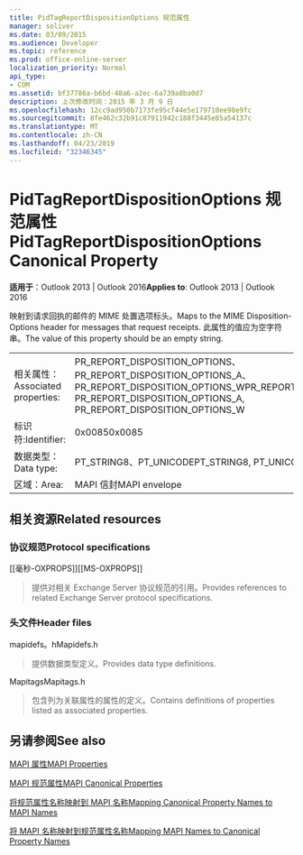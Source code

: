 ```yaml
---
title: PidTagReportDispositionOptions 规范属性
manager: soliver
ms.date: 03/09/2015
ms.audience: Developer
ms.topic: reference
ms.prod: office-online-server
localization_priority: Normal
api_type:
- COM
ms.assetid: bf37786a-b6bd-48a6-a2ec-6a739a8ba0d7
description: 上次修改时间：2015 年 3 月 9 日
ms.openlocfilehash: 12cc9ad950b7173fe95cf44e5e179710ee98e9fc
ms.sourcegitcommit: 8fe462c32b91c87911942c188f3445e85a54137c
ms.translationtype: MT
ms.contentlocale: zh-CN
ms.lasthandoff: 04/23/2019
ms.locfileid: "32346345"
---
```

# <a name="pidtagreportdispositionoptions-canonical-property"></a><span data-ttu-id="c0e4b-103">PidTagReportDispositionOptions 规范属性</span><span class="sxs-lookup"><span data-stu-id="c0e4b-103">PidTagReportDispositionOptions Canonical Property</span></span>

  
  
<span data-ttu-id="c0e4b-104">**适用于**：Outlook 2013 | Outlook 2016</span><span class="sxs-lookup"><span data-stu-id="c0e4b-104">**Applies to**: Outlook 2013 | Outlook 2016</span></span> 
  
<span data-ttu-id="c0e4b-105">映射到请求回执的邮件的 MIME 处置选项标头。</span><span class="sxs-lookup"><span data-stu-id="c0e4b-105">Maps to the MIME Disposition-Options header for messages that request receipts.</span></span> <span data-ttu-id="c0e4b-106">此属性的值应为空字符串。</span><span class="sxs-lookup"><span data-stu-id="c0e4b-106">The value of this property should be an empty string.</span></span>
  
|||
|:-----|:-----|
|<span data-ttu-id="c0e4b-107">相关属性：</span><span class="sxs-lookup"><span data-stu-id="c0e4b-107">Associated properties:</span></span>  <br/> |<span data-ttu-id="c0e4b-108">PR_REPORT_DISPOSITION_OPTIONS、PR_REPORT_DISPOSITION_OPTIONS_A、PR_REPORT_DISPOSITION_OPTIONS_W</span><span class="sxs-lookup"><span data-stu-id="c0e4b-108">PR_REPORT_DISPOSITION_OPTIONS, PR_REPORT_DISPOSITION_OPTIONS_A, PR_REPORT_DISPOSITION_OPTIONS_W</span></span>  <br/> |
|<span data-ttu-id="c0e4b-109">标识符:</span><span class="sxs-lookup"><span data-stu-id="c0e4b-109">Identifier:</span></span>  <br/> |<span data-ttu-id="c0e4b-110">0x0085</span><span class="sxs-lookup"><span data-stu-id="c0e4b-110">0x0085</span></span>  <br/> |
|<span data-ttu-id="c0e4b-111">数据类型：</span><span class="sxs-lookup"><span data-stu-id="c0e4b-111">Data type:</span></span>  <br/> |<span data-ttu-id="c0e4b-112">PT_STRING8、PT_UNICODE</span><span class="sxs-lookup"><span data-stu-id="c0e4b-112">PT_STRING8, PT_UNICODE</span></span>  <br/> |
|<span data-ttu-id="c0e4b-113">区域：</span><span class="sxs-lookup"><span data-stu-id="c0e4b-113">Area:</span></span>  <br/> |<span data-ttu-id="c0e4b-114">MAPI 信封</span><span class="sxs-lookup"><span data-stu-id="c0e4b-114">MAPI envelope</span></span>  <br/> |
   
## <a name="related-resources"></a><span data-ttu-id="c0e4b-115">相关资源</span><span class="sxs-lookup"><span data-stu-id="c0e4b-115">Related resources</span></span>

### <a name="protocol-specifications"></a><span data-ttu-id="c0e4b-116">协议规范</span><span class="sxs-lookup"><span data-stu-id="c0e4b-116">Protocol specifications</span></span>

<span data-ttu-id="c0e4b-117">[[毫秒-OXPROPS]]</span><span class="sxs-lookup"><span data-stu-id="c0e4b-117">[[MS-OXPROPS]]</span></span> 
  
> <span data-ttu-id="c0e4b-118">提供对相关 Exchange Server 协议规范的引用。</span><span class="sxs-lookup"><span data-stu-id="c0e4b-118">Provides references to related Exchange Server protocol specifications.</span></span>
    
### <a name="header-files"></a><span data-ttu-id="c0e4b-119">头文件</span><span class="sxs-lookup"><span data-stu-id="c0e4b-119">Header files</span></span>

<span data-ttu-id="c0e4b-120">mapidefs。h</span><span class="sxs-lookup"><span data-stu-id="c0e4b-120">Mapidefs.h</span></span>
  
> <span data-ttu-id="c0e4b-121">提供数据类型定义。</span><span class="sxs-lookup"><span data-stu-id="c0e4b-121">Provides data type definitions.</span></span>
    
<span data-ttu-id="c0e4b-122">Mapitags</span><span class="sxs-lookup"><span data-stu-id="c0e4b-122">Mapitags.h</span></span>
  
> <span data-ttu-id="c0e4b-123">包含列为关联属性的属性的定义。</span><span class="sxs-lookup"><span data-stu-id="c0e4b-123">Contains definitions of properties listed as associated properties.</span></span>
    
## <a name="see-also"></a><span data-ttu-id="c0e4b-124">另请参阅</span><span class="sxs-lookup"><span data-stu-id="c0e4b-124">See also</span></span>



[<span data-ttu-id="c0e4b-125">MAPI 属性</span><span class="sxs-lookup"><span data-stu-id="c0e4b-125">MAPI Properties</span></span>](mapi-properties.md)
  
[<span data-ttu-id="c0e4b-126">MAPI 规范属性</span><span class="sxs-lookup"><span data-stu-id="c0e4b-126">MAPI Canonical Properties</span></span>](mapi-canonical-properties.md)
  
[<span data-ttu-id="c0e4b-127">将规范属性名称映射到 MAPI 名称</span><span class="sxs-lookup"><span data-stu-id="c0e4b-127">Mapping Canonical Property Names to MAPI Names</span></span>](mapping-canonical-property-names-to-mapi-names.md)
  
[<span data-ttu-id="c0e4b-128">将 MAPI 名称映射到规范属性名称</span><span class="sxs-lookup"><span data-stu-id="c0e4b-128">Mapping MAPI Names to Canonical Property Names</span></span>](mapping-mapi-names-to-canonical-property-names.md)

